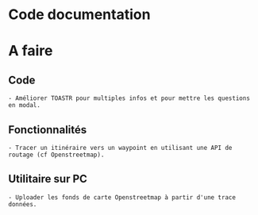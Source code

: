 # Code documentation

# A faire

## Code
	
	- Améliorer TOASTR pour multiples infos et pour mettre les questions en modal.

## Fonctionnalités

	- Tracer un itinéraire vers un waypoint en utilisant une API de routage (cf Openstreetmap).
	
## Utilitaire sur PC

	- Uploader les fonds de carte Openstreetmap à partir d'une trace données.
	